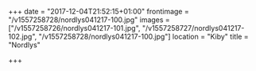 +++
date = "2017-12-04T21:52:15+01:00"
frontimage = "/v1557258728/nordlys041217-100.jpg"
images = ["/v1557258726/nordlys041217-101.jpg", "/v1557258727/nordlys041217-102.jpg", "/v1557258728/nordlys041217-100.jpg"]
location = "Kiby"
title = "Nordlys"

+++
